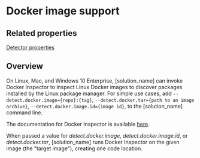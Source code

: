 # Docker image support

## Related properties

[Detector properties](../../properties/detectors/docker.md)

## Overview

On Linux, Mac, and Windows 10 Enterprise, [solution_name] can invoke Docker Inspector to inspect Linux Docker images to discover packages installed by the Linux package manager.
For simple use cases, add ```--detect.docker.image={repo}:{tag}```, ```--detect.docker.tar={path to an image archive}```,
```--detect.docker.image.id={image id}```,
to the [solution_name] command line.

The documentation for Docker Inspector is available [here](https://synopsys.atlassian.net/wiki/spaces/INTDOCS/pages/187596884/Black+Duck+Docker+Inspector).

When passed a value for *detect.docker.image*, *detect.docker.image.id*, or *detect.docker.tar*,
[solution_name] runs Docker Inspector on the given image (the "target image"),
creating one code location.
